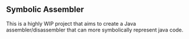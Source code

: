 ## Symbolic Assembler

This is a highly WIP project that aims to create a Java assembler/disassembler that can more symbolically represent java code.